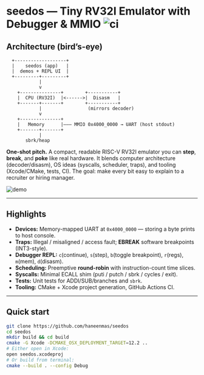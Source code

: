 # seedos — Tiny RV32I Emulator with Debugger & MMIO  ![ci](https://img.shields.io/github/actions/workflow/status/haneenmas/seedos/ci.yml?branch=main)

## Architecture (bird’s-eye)

      +-------------------+
      |    seedos (app)   |
      |  demos + REPL UI  |
      +---------+---------+
                |
                v
        +---------------+        +-----------+
        |  CPU (RV32I)  |<------>|  Disasm   |
        +-------+-------+        +-----------+
                |                 (mirrors decoder)
                v
        +---------------+
        |   Memory      |——— MMIO 0x4000_0000 → UART (host stdout)
        +-------+-------+
                |
           sbrk/heap


**One-shot pitch.** A compact, readable RISC-V RV32I emulator you can **step**, **break**, and **poke** like real hardware. It blends computer architecture (decoder/disasm), OS ideas (syscalls, scheduler, traps), and tooling (Xcode/CMake, tests, CI). The goal: make every bit easy to explain to a recruiter or hiring manager.

![demo](docs/demo.gif)

---

## Highlights 
- **Devices:** Memory-mapped UART at `0x4000_0000` — storing a byte prints to host console.
- **Traps:** Illegal / misaligned / access fault; **EBREAK** software breakpoints (INT3-style).
- **Debugger REPL:** `c`(continue), `s`(step), `b`(toggle breakpoint), `r`(regs), `m`(mem), `d`(disasm).
- **Scheduling:** Preemptive **round-robin** with instruction-count time slices.
- **Syscalls:** Minimal ECALL shim (puti / putch / sbrk / cycles / exit).
- **Tests:** Unit tests for ADDI/SUB/branches and `sbrk`.
- **Tooling:** CMake + Xcode project generation, GitHub Actions CI.

---

## Quick start
```bash
git clone https://github.com/haneenmas/seedos
cd seedos
mkdir build && cd build
cmake -G Xcode -DCMAKE_OSX_DEPLOYMENT_TARGET=12.2 ..
# Either open in Xcode:
open seedos.xcodeproj
# Or build from terminal:
cmake --build . --config Debug
